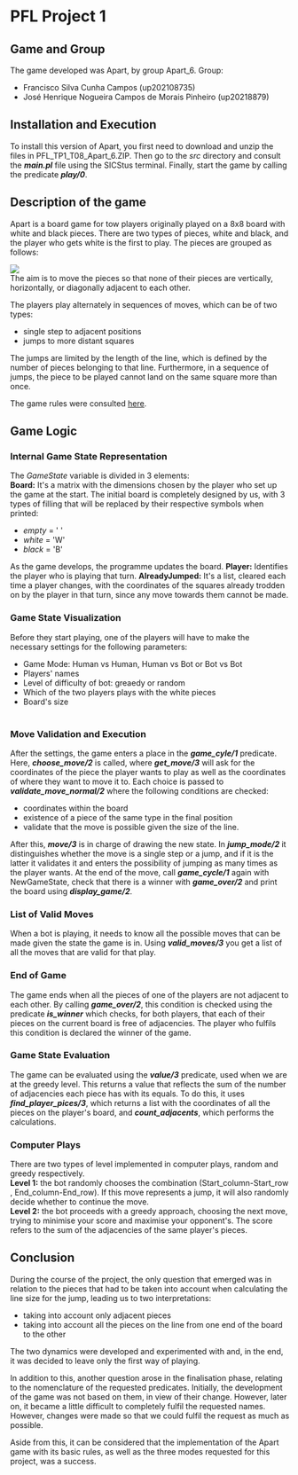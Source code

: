 # PFL Project 1
## Game and Group
The game developed was Apart, by group Apart_6.
Group:
- Francisco Silva Cunha Campos (up202108735)
- José Henrique Nogueira Campos de Morais Pinheiro (up20218879)

## Installation and Execution
To install this version of Apart, you first need to download and unzip the files in PFL_TP1_T08_Apart_6.ZIP.
Then go to the _src_ directory and consult the **_main.pl_** file using the SICStus terminal. Finally, start the game by calling the predicate **_play/0_**.

## Description of the game
Apart is a board game for tow players originally played on a 8x8 board with white and black pieces.
There are two types of pieces, white and black, and the player who gets white is the first to play.
The pieces are grouped as follows:

<img src="https://cdn.shopify.com/s/files/1/0578/3502/8664/files/Apart1_300x300.png?v=1682247247" >

<br>
The aim is to move the pieces so that none of their pieces are vertically, horizontally, or diagonally adjacent to each other.

The players play alternately in sequences of moves, which can be of two types:
- single step to adjacent positions
- jumps to more distant squares

The jumps are limited by the length of the line, which is defined by the number of pieces belonging to that line. Furthermore, in a sequence of jumps, the piece to be played cannot land on the same square more than once.

The game rules were consulted [here](https://kanare-abstract.com/en/pages/apart).

## Game Logic
### Internal Game State Representation
The _GameState_ variable is divided in 3 elements: <br>
**Board:** It's a matrix with the dimensions chosen by the player who set up the game at the start. The initial board is completely designed by us, with 3 types of filling that will be replaced by their respective symbols when printed: 
- _empty_ = ' '
- _white_ = 'W'
- _black_ = 'B'

As the game develops, the programme updates the board.
**Player:** Identifies the player who is playing that turn.
**AlreadyJumped:** It's a list, cleared each time a player changes, with the coordinates of the squares already trodden on by the player in that turn, since any move towards them cannot be made.

### Game State Visualization
Before they start playing, one of the players will have to make the necessary settings for the following parameters:
- Game Mode: Human vs Human, Human vs Bot or Bot vs Bot
- Players' names
- Level of difficulty of bot: greaedy or random
- Which of the two players plays with the white pieces
- Board's size
<br><br>

### Move Validation and Execution
After the settings, the game enters a place in the **_game_cyle/1_** predicate. Here, **_choose_move/2_** is called, where **_get_move/3_** will ask for the coordinates of the piece the player wants to play as well as the coordinates of where they want to move it to. Each choice is passed to **_validate_move_normal/2_** where the following conditions are checked:
- coordinates within the board
- existence of a piece of the same type in the final position
- validate that the move is possible given the size of the line.

After this, **_move/3_** is in charge of drawing the new state. In **_jump_mode/2_** it distinguishes whether the move is a single step or a jump, and if it is the latter it validates it and enters the possibility of jumping as many times as the player wants. At the end of the move, call **_game_cycle/1_** again with NewGameState, check that there is a winner with **_game_over/2_** and print the board using **_display_game/2_**.

### List of Valid Moves
When a bot is playing, it needs to know all the possible moves that can be made given the state the game is in. Using **_valid_moves/3_** you get a list of all the moves that are valid for that play.

### End of Game
The game ends when all the pieces of one of the players are not adjacent to each other.
By calling **_game_over/2_**, this condition is checked using the predicate **_is_winner_** which checks, for both players, that each of their pieces on the current board is free of adjacencies. The player who fulfils this condition is declared the winner of the game.

### Game State Evaluation
The game can be evaluated using the **_value/3_** predicate, used when we are at the greedy level.
This returns a value that reflects the sum of the number of adjacencies each piece has with its equals. To do this, it uses **_find_player_pices/3_**, which returns a list with the coordinates of all the pieces on the player's board, and **_count_adjacents_**, which performs the calculations.

### Computer Plays
There are two types of level implemented in computer plays, random and greedy respectively.
<br>
**Level 1:** the bot randomly chooses the combination (Start_column-Start_row , End_column-End_row). If this move represents a jump, it will also randomly decide whether to continue the move.
<br>
**Level 2:** the bot proceeds with a greedy approach, choosing the next move, trying to minimise your score and maximise your opponent's. The score refers to the sum of the adjacencies of the same player's pieces.

## Conclusion
During the course of the project, the only question that emerged was in relation to the pieces that had to be taken into account when calculating the line size for the jump, leading us to two interpretations:
- taking into account only adjacent pieces
- taking into account all the pieces on the line from one end of the board to the other

The two dynamics were developed and experimented with and, in the end, it was decided to leave only the first way of playing.

In addition to this, another question arose in the finalisation phase, relating to the nomenclature of the requested predicates. Initially, the development of the game was not based on them, in view of their change. However, later on, it became a little difficult to completely fulfil the requested names. However, changes were made so that we could fulfil the request as much as possible.

Aside from this, it can be considered that the implementation of the Apart game with its basic rules, as well as the three modes requested for this project, was a success.
